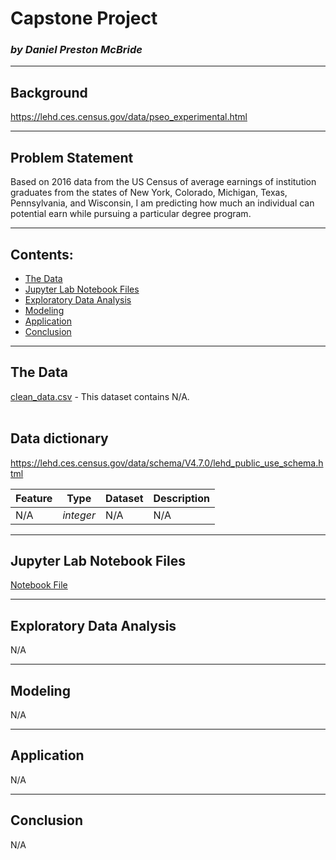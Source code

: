 # Capstone Project
### *by Daniel Preston McBride*

---

## Background

https://lehd.ces.census.gov/data/pseo_experimental.html



---

## Problem Statement

Based on 2016 data from the US Census of average earnings of institution graduates from the states of New York, Colorado, Michigan, Texas, Pennsylvania, and Wisconsin, I am predicting how much an individual can potential earn while pursuing a particular degree program.

---

## Contents:

- [The Data](#The-Data)
- [Jupyter Lab Notebook Files](#Jupyter-Lab-Notebook-Files)
- [Exploratory Data Analysis](#Exploratory-Data-Analysis)
- [Modeling](#Modeling)
- [Application](#Application)
- [Conclusion](#Conclusion)

---

## The Data

[clean_data.csv](data/clean_data.csv) - This dataset contains N/A.
<br><br>


**Data dictionary**
---

https://lehd.ces.census.gov/data/schema/V4.7.0/lehd_public_use_schema.html

|Feature|Type|Dataset|Description|
|---|---|---|---|
| N/A | *integer* | N/A | N/A


---

## Jupyter Lab Notebook Files

[Notebook File](code/data_gathering_2.ipynb)

---

## Exploratory Data Analysis

N/A

---

## Modeling

N/A

---

## Application

N/A

---

## Conclusion

N/A